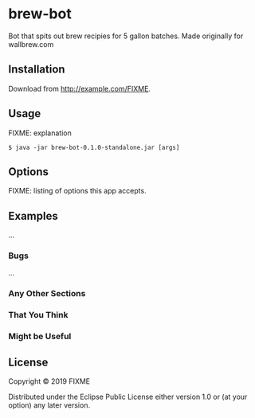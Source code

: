 # brew-bot

Bot that spits out brew recipies for 5 gallon batches. Made originally for wallbrew.com

## Installation

Download from http://example.com/FIXME.

## Usage

FIXME: explanation

    $ java -jar brew-bot-0.1.0-standalone.jar [args]

## Options

FIXME: listing of options this app accepts.

## Examples

...

### Bugs

...

### Any Other Sections
### That You Think
### Might be Useful

## License

Copyright © 2019 FIXME

Distributed under the Eclipse Public License either version 1.0 or (at
your option) any later version.
